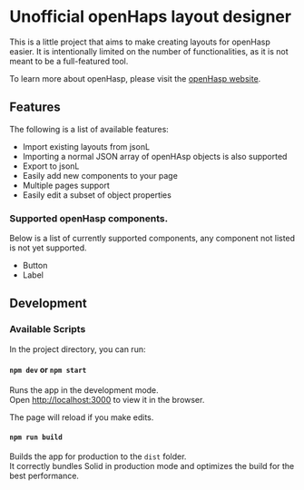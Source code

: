 # Unofficial openHaps layout designer

This is a little project that aims to make creating layouts for openHasp easier.
It is intentionally limited on the number of functionalities, as it is not meant to be a full-featured tool.

To learn more about openHasp, please visit the [openHasp website]( https://openhasp.haswitchplate.com/0.6.2/design/styling/).

## Features

The following is a list of available features:
- Import existing layouts from jsonL
- Importing a normal JSON array of openHAsp objects is also supported
- Export to jsonL
- Easily add new components to your page
- Multiple pages support
- Easily edit a subset of object properties

### Supported openHasp components.
Below is a list of currently supported components, any component not listed is not yet supported.
 - Button
 - Label

## Development
### Available Scripts

In the project directory, you can run:

#### `npm dev` or `npm start`

Runs the app in the development mode.<br>
Open [http://localhost:3000](http://localhost:3000) to view it in the browser.

The page will reload if you make edits.<br>

#### `npm run build`

Builds the app for production to the `dist` folder.<br>
It correctly bundles Solid in production mode and optimizes the build for the best performance.
